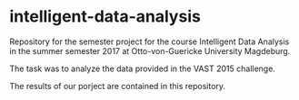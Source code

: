 # intelligent-data-analysis
Repository for the semester project for the course Intelligent Data Analysis in the summer semester 2017 at Otto-von-Guericke University Magdeburg.

The task was to analyze the data provided in the VAST 2015 challenge.

The results of our porject are contained in this repository.
